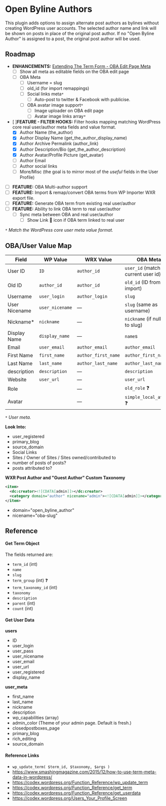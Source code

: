 # Open Byline Authors
This plugin adds options to assign alternate post authors as bylines without creating WordPress user accounts. The selected author name and link will be shown on posts in place of the original post author. If no "Open Byline Author" is assigned to a post, the original post author will be used.


## Roadmap

- **ENHANCEMENTS:** [Extending The Term Form - OBA Edit Page Meta](https://www.smashingmagazine.com/2015/12/how-to-use-term-meta-data-in-wordpress/#extending-the-term-form)
  - [ ] Show all meta as editable fields on the OBA edit page
  - [ ] OBA Meta
    - [ ] Username = slug
    - [ ] old_id (for import remappings)
    - [ ] Social links meta`*`
      - [ ] Auto-post to twitter & Facebook with publicise.
    - [ ] OBA avatar image support`*`
      - [ ] Image uploader on OBA edit page
      - [ ] Avatar image links array`*`
- [ ]**FEATURE - FILTER HOOKS:** Filter hooks mapping matching WordPress core real user/author meta fields and value format.
  - [x] Author Name (the_author)
  - [x] Author Display Name (get_the_author_display_name)
  - [x] Author Archive Permalink (author_link)
  - [x] Author Description/Bio (get_the_author_description)
  - [x] Author Avatar/Profile Picture (get_avatar)
  - [ ] Author Email
  - [ ] Author social links
  - [ ] More/Misc (the goal is to mirror most of the *useful* fields in the User Profile)
- [ ] **FEATURE:** OBA Multi-author support
- [ ] **FEATURE:** Import & remap/convert OBA terms from WP Importer WXR export file.
- [ ] **FEATURE:** Generate OBA term from existing real user/author
- [ ] **FEATURE:** Ability to link OBA term to real user/author
  - [ ] Sync meta between OBA and real user/author
    - [ ] Show Link :link: icon if OBA term linked to real user

`*` *Match the WordPress core user meta value format.*

## OBA/User Value Map

Field         | WP Value             | WRX Value             | OBA Meta
------------- | -------------------- | --------------------- | -------------
User ID       | `ID`                 | `author_id`           | `user_id` (match real current user id)
Old ID        | `author_id`          | `author_id`           | `old_id` (ID from import)
Username      | `user_login  `       | `author_login`        | `slug`
User Nicename | `user_nicename`      | —                     | `slug` (same as username)
Nickname*     | `nickname`           | —                     | `nickname` (if null set to slug)
Display Name  | `display_name `      | —                     | `name`s
Email         | `user_email`         | `author_email`        | `author_email`
First Name    | `first_name`         | `author_first_name`   | `author_first_name`
Last Name     | `last_name`          | `author_last_name`    | `author_last_name`
description   | `description`        | —                     | `description`
Website       | `user_url`           | —                     | `user_url`
Role          |                      | —                     | `old_role` :question:
Avatar        |                      | —                     | `simple_local_avatar` :question:

`*` *User meta.*

**Look Into:**
- user_registered
- primary_blog
- source_domain
- Social Links
- Sites / Owner of Sites / Sites owned/contributed to
- number of posts of posts?
- posts attributed to?

**WXR Post Author and "Guest Author" Custom Taxonomy**
```xml
<item>
  <dc:creator><![CDATA[admin]]></dc:creator>
  <category domain="author" nicename="admin"><![CDATA[admin]]></category>
</item>
```
- domain="open_byline_author"
- nicename="oba-slug"


## Reference

#### Get Term Object

The fields returned are:

- `term_id` (int)
- `name`
- `slug`
- `term_group` (int) :question:
- `term_taxonomy_id` (int)
- `taxonomy`
- `description`
- `parent` (int)
- `count` (int)

#### Get User Data

**users**

- ID
- user_login
- user_pass
- user_nicename
- user_email
- user_url
- user_registered
- display_name

**user_meta**
- first_name
- last_name
- nickname
- description
- wp_capabilities (array)
- admin_color (Theme of your admin page. Default is fresh.)
- closedpostboxes_page
- primary_blog
- rich_editing
- source_domain

#### Reference Links
- `wp_update_term( $term_id, $taxonomy, $args )`
- https://www.smashingmagazine.com/2015/12/how-to-use-term-meta-data-in-wordpress/
- https://codex.wordpress.org/Function_Reference/wp_update_term
- https://codex.wordpress.org/Function_Reference/get_term
- https://codex.wordpress.org/Function_Reference/get_userdata
- https://codex.wordpress.org/Users_Your_Profile_Screen
